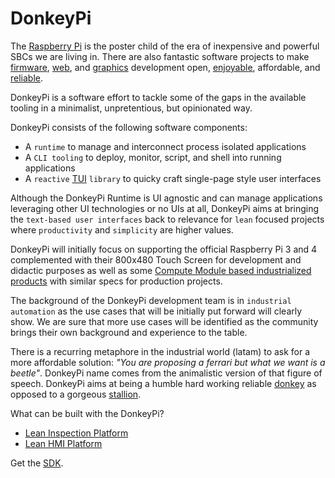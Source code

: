 # DonkeyPi

The [Raspberry Pi](https://www.raspberrypi.com/) is the poster child of the era of inexpensive and powerful SBCs we are living in. There are also fantastic software projects to make [firmware](https://nerves-project.org/), [web](https://www.phoenixframework.org/), and [graphics](https://github.com/ScenicFramework) development open, [enjoyable](https://elixir-lang.org/), affordable, and [reliable](https://en.wikipedia.org/wiki/BEAM_(Erlang_virtual_machine)).

DonkeyPi is a software effort to tackle some of the gaps in the available tooling in a minimalist, unpretentious, but opinionated way.

DonkeyPi consists of the following software components:

- A `runtime` to manage and interconnect process isolated applications
- A `CLI tooling` to deploy, monitor, script, and shell into running applications
- A `reactive` [TUI](https://en.wikipedia.org/wiki/Text-based_user_interface) `library` to quicky craft single-page style user interfaces

Although the DonkeyPi Runtime is UI agnostic and can manage applications leveraging other UI technologies or no UIs at all, DonkeyPi aims at bringing the `text-based user interfaces` back to relevance for `lean` focused projects where `productivity` and `simplicity` are higher values.

DonkeyPi will initially focus on supporting the official Raspberry Pi 3 and 4 complemented with their 800x480 Touch Screen for development and didactic purposes as well as some [Compute Module based industrialized products](https://docs.google.com/presentation/d/1wmotBc_SZ5M7TYrn8RQ1ZigbmCyBg4Yp-fNuVMBImHc/edit?usp=sharing) with similar specs for production projects.

The background of the DonkeyPi development team is in `industrial automation` as the use cases that will be initially put forward will clearly show. We are sure that more use cases will be identified as the community brings their own background and experience to the table.

There is a recurring metaphore in the industrial world (latam) to ask for a more affordable solution: *"You are proposing a ferrari but what we want is a beetle"*. DonkeyPi name comes from the animalistic version of that figure of speech. DonkeyPi aims at being a humble hard working reliable [donkey](https://docs.google.com/presentation/d/1fEaDdmZbGrBeKiuU_7aS4qCZLn1ycegT_2RnZSmCmJQ/edit?usp=sharing) as opposed to a gorgeous [stallion](https://docs.google.com/presentation/d/1fEaDdmZbGrBeKiuU_7aS4qCZLn1ycegT_2RnZSmCmJQ/edit?usp=sharing).

What can be built with the DonkeyPi?

- [Lean Inspection Platform](https://docs.google.com/presentation/d/1FOIWicDvqODvqAZA9Vrs4e3WRtPG0qYYje9WEtiOsuc/edit?usp=sharing)
- [Lean HMI Platform](https://docs.google.com/presentation/d/1uG3CHWcy3Ljb0GWC5vXPFetSoTg4Pp78kYSpNAquWrs/edit?usp=sharing)

Get the [SDK](https://github.com/DonkeyPi/dpi_sdk).
